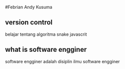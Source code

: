 #Febrian Andy Kusuma

## version control

belajar tentang algoritma snake javascrit

## what is software engginer

software engginer adalah disiplin ilmu software engginer
